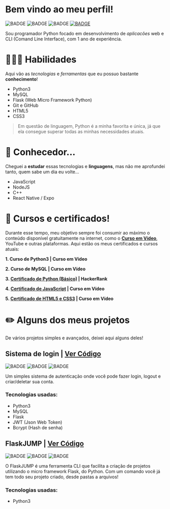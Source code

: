 # **Bem vindo ao meu perfil!**
![BADGE](https://img.shields.io/badge/Python-3776AB?style=for-the-badge&logo=python&logoColor=white)
![BADGE](https://img.shields.io/badge/Flask-000000?style=for-the-badge&logo=flask&logoColor=white)
![BADGE](https://img.shields.io/badge/MySQL-00000F?style=for-the-badge&logo=mysql&logoColor=white)
[![BADGE](https://img.shields.io/badge/Instagram-E4405F?style=for-the-badge&logo=instagram&logoColor=white)](https://instagram.com/jaedson.py)

Sou programador Python focado em desenvolvimento de *aplicacões* web e CLI (Comand Line Interface), com 1 ano de experiência.

# **👨🏻‍💻 Habilidades**

Aqui vão as *tecnologias* e *ferramentas* que eu possuo bastante **conhecimento**!

- Python3
- MySQL
- Flask (Web Micro Framework Python)
- Git e GitHub
- HTML5
- CSS3
 
> Em questão de linguagem, Python é a minha favorita e única, já que ela consegue superar todas as minhas necessidades atuais.

# **👀 Conhecedor...**

Cheguei a **estudar** essas tecnologias e **linguagens**, mas não me aprofundei tanto, quem sabe um dia eu volte...

- JavaScript
- NodeJS
- C++
- React Native / Expo

# **📔 Cursos e certificados!**

Durante esse tempo, meu objetivo sempre foi consumir ao máximo o conteúdo disponível gratuitamente na internet, como o **[Curso em Vídeo](https://cursoemvideo.com)**, YouTube e outras plataformas. Aqui estão os meus certificados e cursos atuais:

**1. Curso de Python3 | Curso em Vídeo**

**2. Curso de MySQL | Curso em Vídeo**

**3. [Certificado de Python (Básico)](https://www.hackerrank.com/certificates/aa74629e161b) | HackerRank**

**4. [Certificado de JavaScript](https://drive.google.com/file/d/1ske_7xu4N4S12T596z_ATwzThUfjZde_/view?usp=sharing) | Curso em Vídeo**

**5. [Certificado de HTML5 e CSS3](https://drive.google.com/file/d/1snH4kDOHtRA0MM5yX62cX56I87kYaLQz/view?usp=sharing) | Curso em Vídeo**

# **✏️ Alguns dos meus projetos**

De vários projetos simples e avançados, deixei aqui alguns deles!

## **Sistema de login | [Ver Código](https://github.com/jaedsonpys/Sistema-de-Login)**

![BADGE](https://img.shields.io/static/v1?label=status&message=finalizado&color=green)
![BADGE](https://img.shields.io/static/v1?label=linguagem&message=python)
![BADGE](https://img.shields.io/static/v1?label=tipo&message=simples)

Um simples sistema de autenticação onde você pode fazer login, logout e criar/deletar sua conta.

### Tecnologias usadas:
- Python3
- MySQL
- Flask
- JWT (Json Web Token)
- Bcrypt (Hash de senha)

## **FlaskJUMP | [Ver Código](https://github.com/jaedsonpys/FlaskJUMP)**

![BADGE](https://img.shields.io/static/v1?label=status&message=finalizado&color=green)
![BADGE](https://img.shields.io/static/v1?label=linguagem&message=python)
![BADGE](https://img.shields.io/static/v1?label=tipo&message=intermédiario)

O FlaskJUMP é uma ferramenta CLI que facilita a criação de projetos utilizando o micro framework Flask, do Python. Com um comando você já tem
todo seu projeto criado, desde pastas a arquivos!

### Tecnologias usadas:
- Python3
